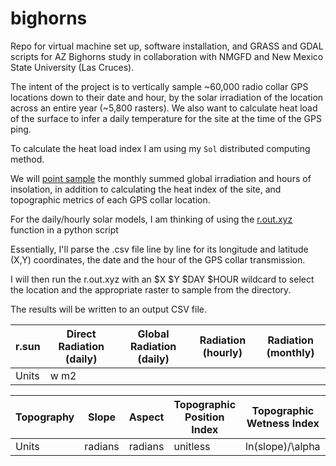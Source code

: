 # bighorns
Repo for virtual machine set up, software installation, and GRASS and GDAL scripts for AZ Bighorns study in collaboration with NMGFD and New Mexico State University (Las Cruces).

The intent of the project is to vertically sample ~60,000 radio collar GPS locations down to their date and hour, by the solar irradiation of the location across an entire year (~5,800 rasters). We also want to calculate heat load of the surface to infer a daily temperature for the site at the time of the GPS ping. 

To calculate the heat load index I am using my `Sol` distributed computing method.

We will [point sample](https://pvanb.wordpress.com/2010/02/15/sampling-raster-values-at-point-locations-in-qgis/) the monthly summed global irradiation and hours of insolation, in addition to calculating the heat index of the site, and topographic metrics of each GPS collar location.

For the daily/hourly solar models, I am thinking of using the [r.out.xyz](https://grass.osgeo.org/grass72/manuals/r.out.xyz.html) function in a python script

Essentially, I'll parse the .csv file line by line for its longitude and latitude (X,Y) coordinates, the date and the hour of the GPS collar transmission.

I will then run the r.out.xyz with an $X $Y $DAY $HOUR wildcard to select the location and the appropriate raster to sample from the directory.

The results will be written to an output CSV file.


|r.sun|Direct Radiation (daily)|Global Radiation (daily)|Radiation (hourly)|Radiation (monthly)|
|-----|------------------------|------------------------|------------------|-------------------|
|Units| w m2 | | | | |

|Topography|Slope|Aspect|Topographic Position Index|Topographic Wetness Index|Complexity|
|----------|-----|------|--------------------------|-------------------------|----------|
|Units|radians|radians|unitless|ln(slope)/\alpha|?|
